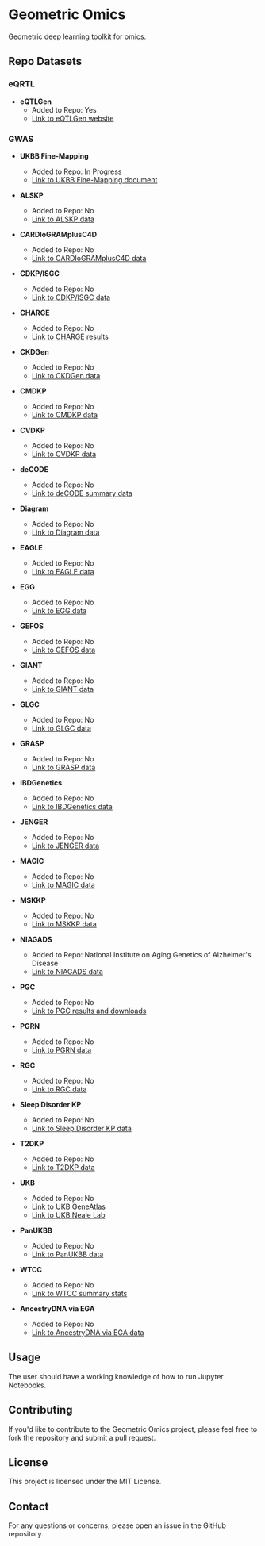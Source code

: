 # Geometric Omics

Geometric deep learning toolkit for omics.

## Repo Datasets

### eQRTL

- **eQTLGen**
  - Added to Repo: Yes
  - [Link to eQTLGen website](https://www.eqtlgen.org/phase1.html)

### GWAS

- **UKBB Fine-Mapping**

  - Added to Repo: In Progress
  - [Link to UKBB Fine-Mapping document](https://docs.google.com/document/d/14LWxqlSC6hl9FtA984CQjUdFcgQQkXuffYcbXaUoqGM)

- **ALSKP**

  - Added to Repo: No
  - [Link to ALSKP data](http://alskp.org/informational/data)

- **CARDIoGRAMplusC4D**

  - Added to Repo: No
  - [Link to CARDIoGRAMplusC4D data](http://www.cardiogramplusc4d.org/data-downloads/)

- **CDKP/ISGC**

  - Added to Repo: No
  - [Link to CDKP/ISGC data](https://cd.hugeamp.org/downloads.html)

- **CHARGE**

  - Added to Repo: No
  - [Link to CHARGE results](http://www.chargeconsortium.com/main/results)

- **CKDGen**

  - Added to Repo: No
  - [Link to CKDGen data](http://ckdgen.imbi.uni-freiburg.de)

- **CMDKP**

  - Added to Repo: No
  - [Link to CMDKP data](https://hugeamp.org/downloads.html)

- **CVDKP**

  - Added to Repo: No
  - [Link to CVDKP data](https://cvd.hugeamp.org/downloads.html)

- **deCODE**

  - Added to Repo: No
  - [Link to deCODE summary data](https://www.decode.com/summarydata/)

- **Diagram**

  - Added to Repo: No
  - [Link to Diagram data](http://diagram-consortium.org/downloads.html)

- **EAGLE**

  - Added to Repo: No
  - [Link to EAGLE data](http://data.bris.ac.uk/datasets/tar/28uchsdpmub118uex26ylacqm.zip)

- **EGG**

  - Added to Repo: No
  - [Link to EGG data](http://egg-consortium.org/)

- **GEFOS**

  - Added to Repo: No
  - [Link to GEFOS data](http://www.gefos.org)

- **GIANT**

  - Added to Repo: No
  - [Link to GIANT data](http://portals.broadinstitute.org/collaboration/giant/index.php/GIANT_consortium_data_files)

- **GLGC**

  - Added to Repo: No
  - [Link to GLGC data](http://csg.sph.umich.edu//abecasis/public/lipids2013/)

- **GRASP**

  - Added to Repo: No
  - [Link to GRASP data](https://grasp.nhlbi.nih.gov/FullResults.aspx)

- **IBDGenetics**

  - Added to Repo: No
  - [Link to IBDGenetics data](https://www.ibdgenetics.org/downloads.html)

- **JENGER**

  - Added to Repo: No
  - [Link to JENGER data](http://jenger.riken.jp/en/)

- **MAGIC**

  - Added to Repo: No
  - [Link to MAGIC data](https://www.magicinvestigators.org/downloads/)

- **MSKKP**

  - Added to Repo: No
  - [Link to MSKKP data](https://msk.hugeamp.org/downloads.html)

- **NIAGADS**

  - Added to Repo: National Institute on Aging Genetics of Alzheimer's Disease
  - [Link to NIAGADS data](https://www.niagads.org/genomics/showXmlDataContent.do?name=XmlQuestions.Documentation#about)

- **PGC**

  - Added to Repo: No
  - [Link to PGC results and downloads](https://www.med.unc.edu/pgc/results-and-downloads)

- **PGRN**

  - Added to Repo: No
  - [Link to PGRN data](http://www.pgrn.org/riken-gwas-statistics.html)

- **RGC**

  - Added to Repo: No
  - [Link to RGC data](http://www.reprogen.org/data_download.html)

- **Sleep Disorder KP**

  - Added to Repo: No
  - [Link to Sleep Disorder KP data](https://sleep.hugeamp.org/downloads.html)

- **T2DKP**

  - Added to Repo: No
  - [Link to T2DKP data](https://t2d.hugeamp.org/downloads.html)

- **UKB**

  - Added to Repo: No
  - [Link to UKB GeneAtlas](http://geneatlas.roslin.ed.ac.uk)
  - [Link to UKB Neale Lab](http://www.nealelab.is/uk-biobank)

- **PanUKBB**

  - Added to Repo: No
  - [Link to PanUKBB data](https://pan.ukbb.broadinstitute.org)

- **WTCC**

  - Added to Repo: No
  - [Link to WTCC summary stats](https://www.wtccc.org.uk/ccc1/summary_stats.html)

- **AncestryDNA via EGA**
  - Added to Repo: No
  - [Link to AncestryDNA via EGA data](https://ega-archive.org/studies/EGAS00001005099)

## Usage

The user should have a working knowledge of how to run Jupyter Notebooks.

## Contributing

If you'd like to contribute to the Geometric Omics project, please feel free to fork the repository and submit a pull request.

## License

This project is licensed under the MIT License.

## Contact

For any questions or concerns, please open an issue in the GitHub repository.
